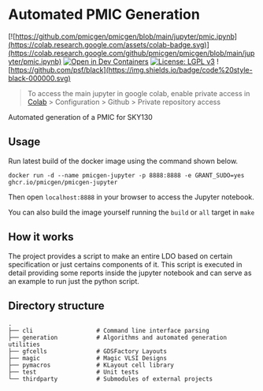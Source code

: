 # Automated PMIC Generation

[![https://github.com/pmicgen/pmicgen/blob/main/jupyter/pmic.ipynb](https://colab.research.google.com/assets/colab-badge.svg)](https://colab.research.google.com/github/pmicgen/pmicgen/blob/main/jupyter/pmic.ipynb)
[![Open in Dev Containers](https://img.shields.io/static/v1?label=Dev%20Containers&message=Open&color=blue&logo=visualstudiocode)](https://vscode.dev/redirect?url=vscode://ms-vscode-remote.remote-containers/cloneInVolume?url=https://github.com/Mario1159/LDO_CAC)
[![License: LGPL v3](https://img.shields.io/badge/License-LGPL_v3-blue.svg)](https://www.gnu.org/licenses/lgpl-3.0)
![https://github.com/psf/black](https://img.shields.io/badge/code%20style-black-000000.svg)

> To access the main jupyter in google colab, enable private access in [Colab](https://colab.research.google.com/) > Configuration > Github > Private repository access

Automated generation of a PMIC for SKY130

## Usage

Run latest build of the docker image using the command shown below.

```
docker run -d --name pmicgen-jupyter -p 8888:8888 -e GRANT_SUDO=yes ghcr.io/pmicgen/pmicgen-jupyter
```

Then open `localhost:8888` in your browser to access the Jupyter notebook.

You can also build the image yourself running the `build` or `all` target in `make`

## How it works

The project provides a script to make an entire LDO based on certain specification or just certains components of it.
This script is executed in detail providing some reports inside the jupyter notebook and can serve as an example to run just the python script.


## Directory structure
    .
    ├── cli                  # Command line interface parsing
    ├── generation           # Algorithms and automated generation utilities
    ├── gfcells              # GDSFactory Layouts
    ├── magic                # Magic VLSI Designs
    ├── pymacros             # KLayout cell library
    ├── test                 # Unit tests
    └── thirdparty           # Submodules of external projects
